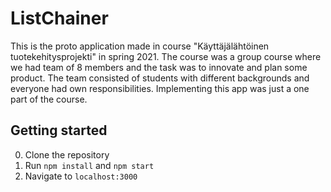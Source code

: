 # ListChainer

This is the proto application made in course "Käyttäjälähtöinen tuotekehitysprojekti" in spring 2021. The course was a group course where we had team of 8 members and the task was to innovate and plan some product. The team consisted of students with different backgrounds and everyone had own responsibilities. Implementing this app was just a one part of the course.

## Getting started


0. Clone the repository
1. Run `npm install` and `npm start`
2. Navigate to `localhost:3000`